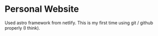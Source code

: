 # Personal Website

Used astro framework from netlify. This is my first time using git / github properly (I think).